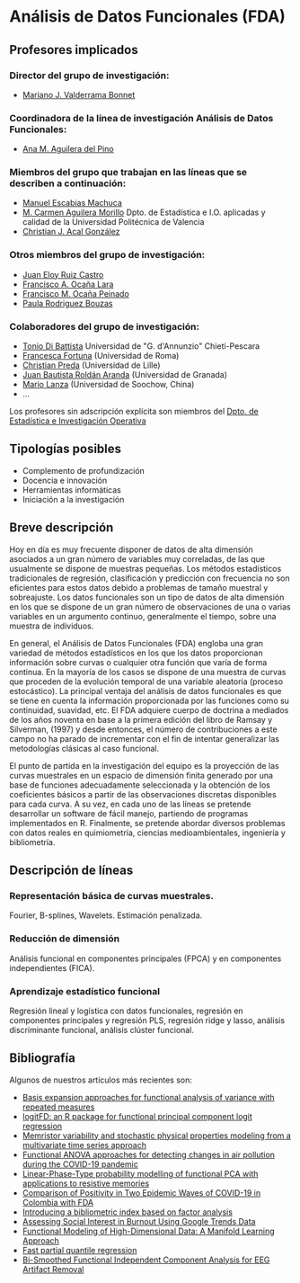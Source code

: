 # Análisis de Datos Funcionales (FDA)

## Profesores implicados 

### Director del grupo de investigación:
- [Mariano J. Valderrama Bonnet](https://estadistica.ugr.es/informacion/directorio-personal/mariano-jose-valderrama-bonnet)  

### Coordinadora de la línea de investigación Análisis de Datos Funcionales:
- [Ana M. Aguilera del Pino](https://estadistica.ugr.es/informacion/directorio-personal/ana-maria-aguilera-del-pino) 

### Miembros del grupo que trabajan en las líneas que se describen a continuación:
- [Manuel Escabias Machuca](https://estadistica.ugr.es/informacion/directorio-personal/manuel-escabias-machuca)
- [M. Carmen Aguilera Morillo](http://www.upv.es/ficha-personal/mdagumor) Dpto. de Estadística e I.O. aplicadas y calidad de la Universidad Politécnica de Valencia
- [Christian J. Acal González](https://estadistica.ugr.es/informacion/directorio-personal/christian-jose-acal-gonzalez)

### Otros miembros del grupo de investigación:
- [Juan Eloy Ruiz Castro](https://estadistica.ugr.es/informacion/directorio-personal/juan-eloy-ruiz-castro)
- [Francisco A. Ocaña Lara](https://estadistica.ugr.es/informacion/directorio-personal/francisco-antonio-ocana-lara)
- [Francisco M. Ocaña Peinado](https://estadistica.ugr.es/informacion/directorio-personal/francisco-ocana-peinado) 
- [Paula Rodriguez Bouzas](https://estadistica.ugr.es/informacion/directorio-personal/paula-rodriguez-bouzas)

### Colaboradores del grupo de investigación:
- [Tonio Di Battista](https://www.unich.it/ugov/person/127) Universidad de "G. d'Annunzio" Chieti-Pescara
- [Francesca Fortuna](https://www.uniroma3.it/persone/Vjh1YTFMYjUyTHhhakwxbkkwbkZ6UHZwVXNXdVFDWVJZZ1NMNGphbHhidz0=/) (Universidad de Roma)
- [Christian Preda](http://math.univ-lille1.fr/~preda/index.html) (Universidad de Lille)
- [Juan Bautista Roldán Aranda](https://www.ugr.es/personal/juan-bautista-roldan-aranda) (Universidad de Granada)
- [Mario Lanza](https://lanzalab.com/) (Universidad de Soochow, China)
- ...
    
Los profesores sin adscripción explícita son miembros del [Dpto. de Estadística e Investigación Operativa](https://estadistica.ugr.es/informacion/directorio-personal)

## Tipologías posibles

- Complemento de profundización    
- Docencia e innovación
- Herramientas informáticas
- Iniciación a la investigación

## Breve descripción 

Hoy en día es muy frecuente disponer de datos de alta dimensión asociados a un gran número de variables muy correladas, de las que usualmente se dispone de muestras pequeñas. Los métodos estadísticos tradicionales de regresión, clasificación y predicción con frecuencia no son eficientes para estos datos debido a problemas de tamaño muestral y sobreajuste. Los datos funcionales son un tipo de datos de alta dimensión en los que se dispone de un gran número de observaciones de una o varias variables en un argumento continuo, generalmente el tiempo, sobre una muestra de individuos.

En general, el Análisis de Datos Funcionales (FDA) engloba una gran variedad de métodos estadísticos en los que los datos proporcionan información sobre curvas o cualquier otra función que varía de forma continua. En la mayoría de los casos se dispone de una muestra de curvas que proceden de la evolución temporal de una variable aleatoria (proceso estocástico). La principal ventaja del análisis de datos funcionales es que se tiene en cuenta la información proporcionada por las funciones como su continuidad, suavidad, etc. El FDA adquiere cuerpo de doctrina a mediados de los años noventa en base a la primera edición del libro de Ramsay y Silverman, (1997) y desde entonces, el número de contribuciones a este campo no ha parado de incrementar con el fin de intentar generalizar las metodologías clásicas al caso funcional.

El punto de partida en la investigación del equipo es la proyección de las curvas muestrales en un espacio de dimensión finita generado por una base de funciones adecuadamente seleccionada y la obtención de los coeficientes básicos a partir de las observaciones discretas disponibles para cada curva. A su vez, en cada uno de las líneas se pretende desarrollar un software de fácil manejo, partiendo de programas implementados en R. Finalmente, se pretende abordar diversos problemas con datos reales en quimiometría, ciencias medioambientales, ingeniería y bibliometría. 

## Descripción de líneas 

### Representación básica de curvas muestrales.
Fourier, B-splines, Wavelets. Estimación penalizada.

### Reducción de dimensión
Análisis funcional en componentes principales (FPCA) y en componentes independientes (FICA). 

### Aprendizaje estadístico funcional 
Regresión lineal y logística con datos funcionales, regresión en componentes principales y regresión PLS, regresión ridge y lasso, análisis discriminante funcional, análisis clúster funcional.

## Bibliografía

Algunos de nuestros artículos más recientes son:
- [Basis expansion approaches for functional analysis of variance with repeated measures](https://digibug.ugr.es/handle/10481/74325)
- [logitFD: an R package for functional principal component logit regression](https://www.researchgate.net/publication/367167854_logitFD_an_R_package_for_functional_principal_component_logit_regression)
- [Memristor variability and stochastic physical properties modeling from a multivariate time series approach](https://digibug.ugr.es/handle/10481/71825) 
- [Functional ANOVA approaches for detecting changes in air pollution during the COVID-19 pandemic](https://www.researchgate.net/publication/354110723_Functional_ANOVA_approaches_for_detecting_changes_in_air_pollution_during_the_COVID-19_pandemic)
- [Linear-Phase-Type probability modelling of functional PCA with applications to resistive memories](https://digibug.ugr.es/handle/10481/69124)
- [Comparison of Positivity in Two Epidemic Waves of COVID-19 in Colombia with FDA](https://www.researchgate.net/publication/364937818_Comparison_of_Positivity_in_Two_Epidemic_Waves_of_COVID-19_in_Colombia_with_FDA)
- [Introducing a bibliometric index based on factor analysis](https://www.researchgate.net/publication/356203087_Introducing_a_bibliometric_index_based_on_factor_analysis)
- [Assessing Social Interest in Burnout Using Google Trends Data](https://www.researchgate.net/publication/337936295_Assessing_Social_Interest_in_Burnout_Using_Google_Trends_Data)
- [Functional Modeling of High-Dimensional Data: A Manifold Learning Approach](https://www.researchgate.net/publication/349449385_Functional_Modeling_of_High-Dimensional_Data_A_Manifold_Learning_Approach)
- [Fast partial quantile regression](https://www.researchgate.net/publication/359141223_Fast_partial_quantile_regression)
- [Bi-Smoothed Functional Independent Component Analysis for EEG Artifact Removal](https://www.researchgate.net/publication/351995309_Bi-Smoothed_Functional_Independent_Component_Analysis_for_EEG_Artifact_Removal)
